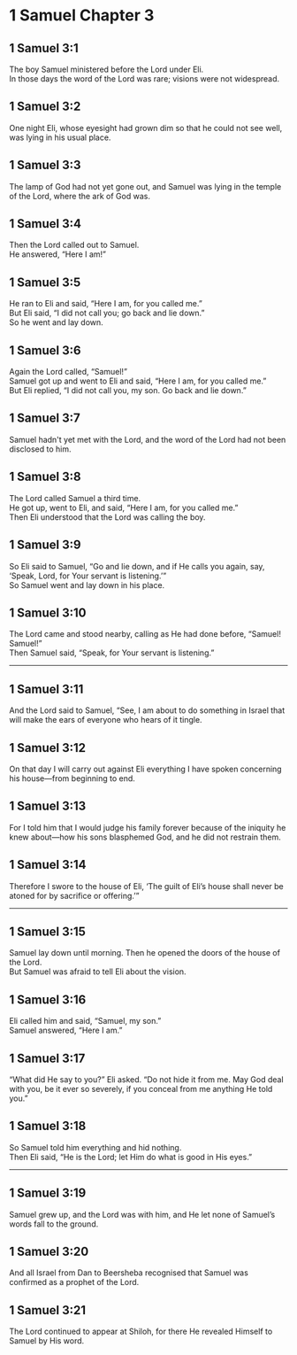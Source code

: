 # 1 Samuel Chapter 3

## 1 Samuel 3:1

The boy Samuel ministered before the Lord under Eli.  
In those days the word of the Lord was rare; visions were not widespread.

## 1 Samuel 3:2

One night Eli, whose eyesight had grown dim so that he could not see well, was lying in his usual place.

## 1 Samuel 3:3

The lamp of God had not yet gone out, and Samuel was lying in the temple of the Lord, where the ark of God was.

## 1 Samuel 3:4

Then the Lord called out to Samuel.  
He answered, “Here I am!”

## 1 Samuel 3:5

He ran to Eli and said, “Here I am, for you called me.”  
But Eli said, “I did not call you; go back and lie down.”  
So he went and lay down.

## 1 Samuel 3:6

Again the Lord called, “Samuel!”  
Samuel got up and went to Eli and said, “Here I am, for you called me.”  
But Eli replied, “I did not call you, my son. Go back and lie down.”

## 1 Samuel 3:7

Samuel hadn't yet met with the Lord, and the word of the Lord had not been disclosed to him.

## 1 Samuel 3:8

The Lord called Samuel a third time.  
He got up, went to Eli, and said, “Here I am, for you called me.”  
Then Eli understood that the Lord was calling the boy.

## 1 Samuel 3:9

So Eli said to Samuel, “Go and lie down, and if He calls you again, say, ‘Speak, Lord, for Your servant is listening.’”  
So Samuel went and lay down in his place.

## 1 Samuel 3:10

The Lord came and stood nearby, calling as He had done before, “Samuel! Samuel!”  
Then Samuel said, “Speak, for Your servant is listening.”

---

## 1 Samuel 3:11

And the Lord said to Samuel, “See, I am about to do something in Israel that will make the ears of everyone who hears of it tingle.

## 1 Samuel 3:12

On that day I will carry out against Eli everything I have spoken concerning his house—from beginning to end.

## 1 Samuel 3:13

For I told him that I would judge his family forever because of the iniquity he knew about—how his sons blasphemed God, and he did not restrain them.

## 1 Samuel 3:14

Therefore I swore to the house of Eli, ‘The guilt of Eli’s house shall never be atoned for by sacrifice or offering.’”

---

## 1 Samuel 3:15

Samuel lay down until morning. Then he opened the doors of the house of the Lord.  
But Samuel was afraid to tell Eli about the vision.

## 1 Samuel 3:16

Eli called him and said, “Samuel, my son.”  
Samuel answered, “Here I am.”

## 1 Samuel 3:17

“What did He say to you?” Eli asked. “Do not hide it from me. May God deal with you, be it ever so severely, if you conceal from me anything He told you.”

## 1 Samuel 3:18

So Samuel told him everything and hid nothing.  
Then Eli said, “He is the Lord; let Him do what is good in His eyes.”

---

## 1 Samuel 3:19

Samuel grew up, and the Lord was with him, and He let none of Samuel’s words fall to the ground.

## 1 Samuel 3:20

And all Israel from Dan to Beersheba recognised that Samuel was confirmed as a prophet of the Lord.

## 1 Samuel 3:21

The Lord continued to appear at Shiloh, for there He revealed Himself to Samuel by His word.
